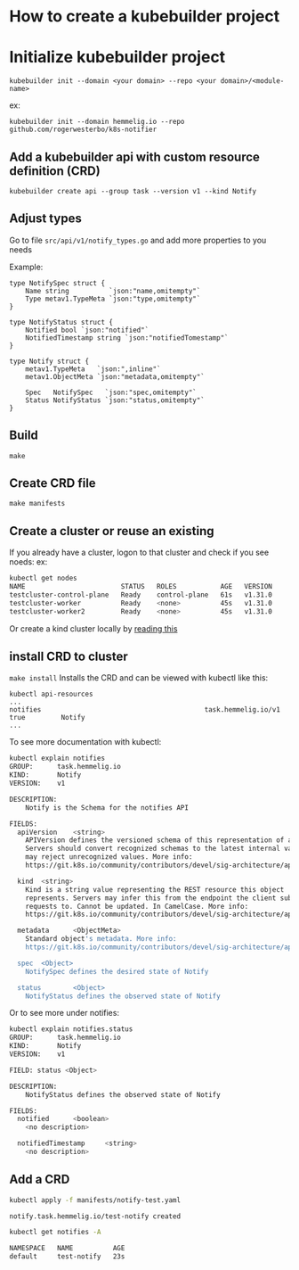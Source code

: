 # How to create a kubebuilder project

# Initialize kubebuilder project

`kubebuilder init --domain <your domain> --repo <your domain>/<module-name>`

ex:

`kubebuilder init --domain hemmelig.io --repo github.com/rogerwesterbo/k8s-notifier`

## Add a kubebuilder api with custom resource definition (CRD)

`kubebuilder create api --group task --version v1 --kind Notify`

## Adjust types

Go to file `src/api/v1/notify_types.go` and add more properties to you needs

Example:

```golang
type NotifySpec struct {
	Name string          `json:"name,omitempty"`
	Type metav1.TypeMeta `json:"type,omitempty"`
}

type NotifyStatus struct {
	Notified bool `json:"notified"`
    NotifiedTimestamp string `json:"notifiedTomestamp"`
}

type Notify struct {
	metav1.TypeMeta   `json:",inline"`
	metav1.ObjectMeta `json:"metadata,omitempty"`

	Spec   NotifySpec   `json:"spec,omitempty"`
	Status NotifyStatus `json:"status,omitempty"`
}
```

## Build

`make`

## Create CRD file

`make manifests`

## Create a cluster or reuse an existing

If you already have a cluster, logon to that cluster and check if you see noeds:
ex:

```bash
kubectl get nodes
NAME                        STATUS   ROLES           AGE   VERSION
testcluster-control-plane   Ready    control-plane   61s   v1.31.0
testcluster-worker          Ready    <none>          45s   v1.31.0
testcluster-worker2         Ready    <none>          45s   v1.31.0
```

Or create a kind cluster locally by [reading this](./k8s-locally.md)

## install CRD to cluster

`make install`
Installs the CRD and can be viewed with kubectl like this:

```bqsh
kubectl api-resources
...
notifies                                         task.hemmelig.io/v1               true         Notify
...
```

To see more documentation with kubectl:

```bash
kubectl explain notifies
GROUP:      task.hemmelig.io
KIND:       Notify
VERSION:    v1

DESCRIPTION:
    Notify is the Schema for the notifies API

FIELDS:
  apiVersion    <string>
    APIVersion defines the versioned schema of this representation of an object.
    Servers should convert recognized schemas to the latest internal value, and
    may reject unrecognized values. More info:
    https://git.k8s.io/community/contributors/devel/sig-architecture/api-conventions.md#resources

  kind  <string>
    Kind is a string value representing the REST resource this object
    represents. Servers may infer this from the endpoint the client submits
    requests to. Cannot be updated. In CamelCase. More info:
    https://git.k8s.io/community/contributors/devel/sig-architecture/api-conventions.md#types-kinds

  metadata      <ObjectMeta>
    Standard object's metadata. More info:
    https://git.k8s.io/community/contributors/devel/sig-architecture/api-conventions.md#metadata

  spec  <Object>
    NotifySpec defines the desired state of Notify

  status        <Object>
    NotifyStatus defines the observed state of Notify
```

Or to see more under notifies:

```bash
kubectl explain notifies.status
GROUP:      task.hemmelig.io
KIND:       Notify
VERSION:    v1

FIELD: status <Object>

DESCRIPTION:
    NotifyStatus defines the observed state of Notify

FIELDS:
  notified      <boolean>
    <no description>

  notifiedTimestamp     <string>
    <no description>
```

## Add a CRD

```bash
kubectl apply -f manifests/notify-test.yaml

notify.task.hemmelig.io/test-notify created
```

```bash
kubectl get notifies -A

NAMESPACE   NAME          AGE
default     test-notify   23s
```
